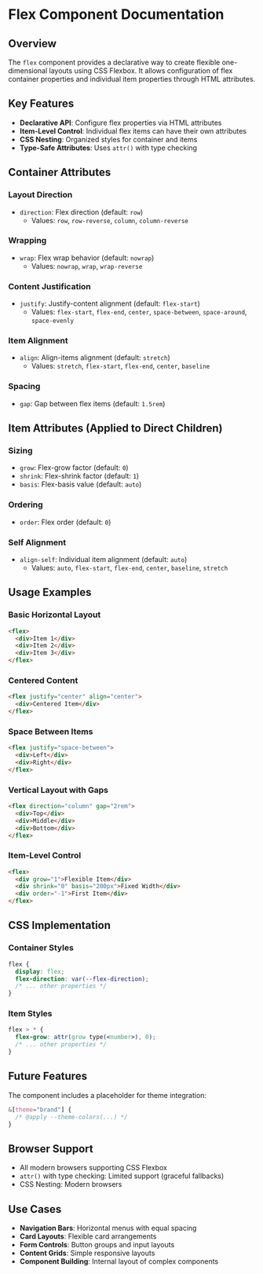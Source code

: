 # Flex Component Documentation

## Overview
The `flex` component provides a declarative way to create flexible one-dimensional layouts using CSS Flexbox. It allows configuration of flex container properties and individual item properties through HTML attributes.

## Key Features
- **Declarative API**: Configure flex properties via HTML attributes
- **Item-Level Control**: Individual flex items can have their own attributes
- **CSS Nesting**: Organized styles for container and items
- **Type-Safe Attributes**: Uses `attr()` with type checking

## Container Attributes

### Layout Direction
- `direction`: Flex direction (default: `row`)
  - Values: `row`, `row-reverse`, `column`, `column-reverse`

### Wrapping
- `wrap`: Flex wrap behavior (default: `nowrap`)
  - Values: `nowrap`, `wrap`, `wrap-reverse`

### Content Justification
- `justify`: Justify-content alignment (default: `flex-start`)
  - Values: `flex-start`, `flex-end`, `center`, `space-between`, `space-around`, `space-evenly`

### Item Alignment
- `align`: Align-items alignment (default: `stretch`)
  - Values: `stretch`, `flex-start`, `flex-end`, `center`, `baseline`

### Spacing
- `gap`: Gap between flex items (default: `1.5rem`)

## Item Attributes (Applied to Direct Children)

### Sizing
- `grow`: Flex-grow factor (default: `0`)
- `shrink`: Flex-shrink factor (default: `1`)
- `basis`: Flex-basis value (default: `auto`)

### Ordering
- `order`: Flex order (default: `0`)

### Self Alignment
- `align-self`: Individual item alignment (default: `auto`)
  - Values: `auto`, `flex-start`, `flex-end`, `center`, `baseline`, `stretch`

## Usage Examples

### Basic Horizontal Layout
```html
<flex>
  <div>Item 1</div>
  <div>Item 2</div>
  <div>Item 3</div>
</flex>
```

### Centered Content
```html
<flex justify="center" align="center">
  <div>Centered Item</div>
</flex>
```

### Space Between Items
```html
<flex justify="space-between">
  <div>Left</div>
  <div>Right</div>
</flex>
```

### Vertical Layout with Gaps
```html
<flex direction="column" gap="2rem">
  <div>Top</div>
  <div>Middle</div>
  <div>Bottom</div>
</flex>
```

### Item-Level Control
```html
<flex>
  <div grow="1">Flexible Item</div>
  <div shrink="0" basis="200px">Fixed Width</div>
  <div order="-1">First Item</div>
</flex>
```

## CSS Implementation

### Container Styles
```css
flex {
  display: flex;
  flex-direction: var(--flex-direction);
  /* ... other properties */
}
```

### Item Styles
```css
flex > * {
  flex-grow: attr(grow type(<number>), 0);
  /* ... other properties */
}
```

## Future Features
The component includes a placeholder for theme integration:
```css
&[theme="brand"] {
  /* @apply --theme-colors(...) */
}
```

## Browser Support
- All modern browsers supporting CSS Flexbox
- `attr()` with type checking: Limited support (graceful fallbacks)
- CSS Nesting: Modern browsers

## Use Cases
- **Navigation Bars**: Horizontal menus with equal spacing
- **Card Layouts**: Flexible card arrangements
- **Form Controls**: Button groups and input layouts
- **Content Grids**: Simple responsive layouts
- **Component Building**: Internal layout of complex components